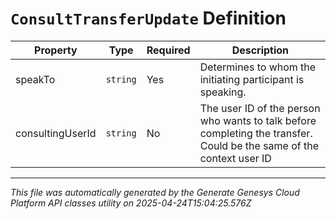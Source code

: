 # `ConsultTransferUpdate` Definition

| Property | Type | Required | Description |
|----------|------|----------|-------------|
| speakTo | `string` | Yes | Determines to whom the initiating participant is speaking. |
| consultingUserId | `string` | No | The user ID of the person who wants to talk before completing the transfer. Could be the same of the context user ID |

---

*This file was automatically generated by the Generate Genesys Cloud Platform API classes utility on 2025-04-24T15:04:25.576Z*
